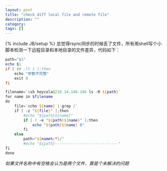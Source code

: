 ```yaml
---
layout: post
title: "check diff local file and remote file"
description: ""
category: 
tags: []
---
```

{% include JB/setup %}
总觉得rsync同步的时候丢了文件，所有用shell写个小脚本检测一下远程目录和本地目录的文件差异，代码如下：

```PowerShell
path="$1"
echo $1
if [ $# -lt 1 ];then
    echo "参数不完整"
    exit 0
fi

filename=`ssh heycola@210.14.146.186 ls -R ${path}`
for name in $filename
do
    file=`echo ${name} | grep /`
    if [ -z "${file}" ];then  
        #echo "${path}${name}"
        if [ ! -e "${path}${name}" ];then
            echo "${path}${name} 0"
        fi
    else
        path="${name%:*}/"
        #echo "${path}----------------------------"
fi
done
```
*如果文件名称中有空格会认为是两个文件，算是个未解决的问题*
